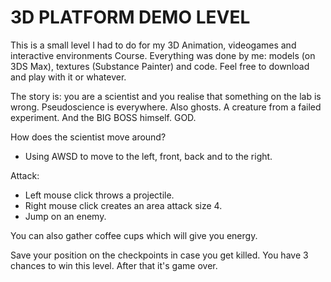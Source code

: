 # 3D PLATFORM DEMO LEVEL
This is a small level I had to do for my 3D Animation, videogames and interactive environments Course. 
Everything was done by me: models (on 3DS Max), textures (Substance Painter) and code. Feel free to download and play with it or whatever.

The story is: you are a scientist and you realise that something on the lab is wrong. Pseudoscience is everywhere. Also ghosts. A creature from a 
failed experiment. And the BIG BOSS himself. GOD. 

How does the scientist move around?
- Using AWSD to move to the left, front, back and to the right.

Attack:
- Left mouse click throws a projectile. 
- Right mouse click creates an area attack size 4.
- Jump on an enemy.

You can also gather coffee cups which will give you energy.

Save your position on the checkpoints in case you get killed. You have 3 chances to win this level. After that it's game over.